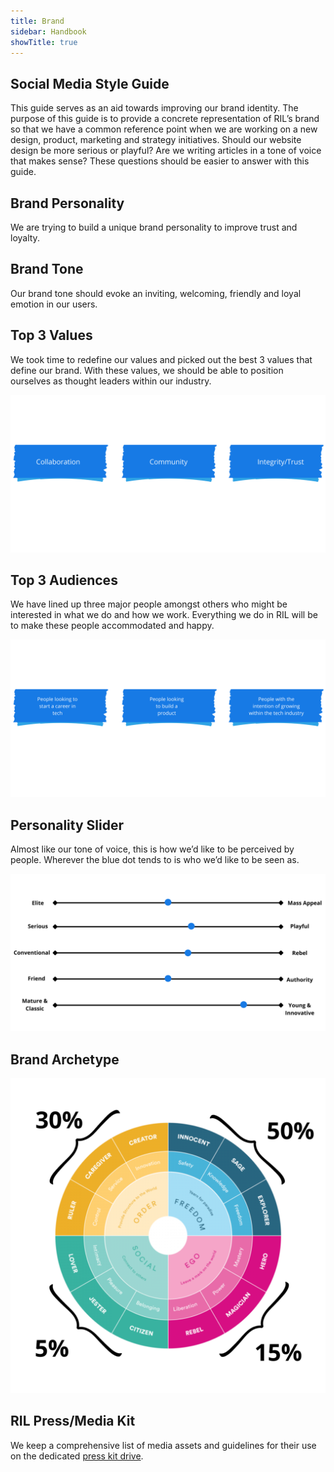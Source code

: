```yaml
---
title: Brand
sidebar: Handbook
showTitle: true
---
```



## Social Media Style Guide 

This guide serves as an aid towards improving our brand identity.  The purpose of this guide is to provide a concrete representation of RIL’s brand so that we have a common reference point when we are working on a new design, product, marketing and strategy initiatives. Should our website design be more serious or playful? Are we writing articles in a tone of voice that makes sense? These questions should be easier to answer with this guide. 

## Brand Personality

We are trying to build a unique brand personality to improve trust and loyalty.  

## Brand Tone

Our brand tone should evoke an inviting, welcoming, friendly and loyal emotion in our users. 

## Top 3 Values

We took time to redefine our values and picked out the best 3 values that define our brand. With these values, we should be able to position ourselves as thought leaders within our industry. 

![Top 3 Values](../../images/brand/20230202_084504_0000.png)

 
## Top 3 Audiences

We have lined up three major people amongst others who might be interested in what we do and how we work. Everything we do in RIL will be to make these people accommodated and happy.

![Top 3 Audiences](../../images/brand/20230202_084504_0001.png)


## Personality Slider

Almost like our tone of voice, this is how we’d like to be perceived by people. Wherever the blue dot tends to is who we’d like to be seen as. 

![Personality Slider](../../images/brand/20230202_084504_0002.png)


## Brand Archetype

![Brand Archetype](../../images/brand/20230202_084504_0003.png)


## RIL Press/Media Kit

We keep a comprehensive list of media assets and guidelines for their use on the dedicated [press kit drive](https://drive.google.com/file/d/1Jp2mWiJdeG_qHfXBDxycoWLVJlPI92Yd/view?usp=share_link). 
